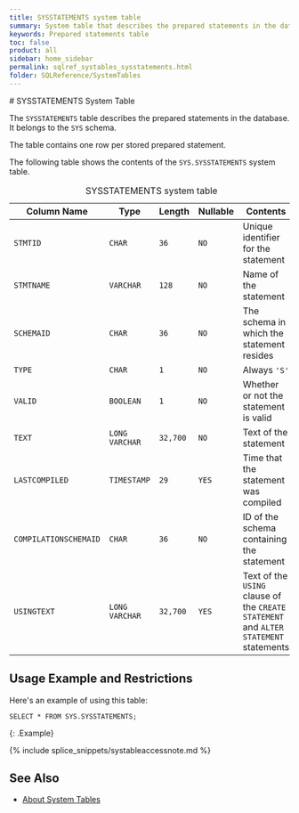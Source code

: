 ```yaml
---
title: SYSSTATEMENTS system table
summary: System table that describes the prepared statements in the database.
keywords: Prepared statements table
toc: false
product: all
sidebar: home_sidebar
permalink: sqlref_systables_sysstatements.html
folder: SQLReference/SystemTables
---
```

<section>
<div class="TopicContent" data-swiftype-index="true" markdown="1">
# SYSSTATEMENTS System Table

The `SYSSTATEMENTS` table describes the prepared statements in the
database. It belongs to the `SYS` schema.

The table contains one row per stored prepared statement.

The following table shows the contents of the `SYS.SYSSTATEMENTS` system
table.

<table>
    <caption>SYSSTATEMENTS system table</caption>
    <col />
    <col />
    <col />
    <col />
    <col />
    <thead>
        <tr>
            <th>Column Name</th>
            <th>Type</th>
            <th>Length</th>
            <th>Nullable</th>
            <th>Contents</th>
        </tr>
    </thead>
    <tbody>
        <tr>
            <td><code>STMTID</code></td>
            <td><code>CHAR</code></td>
            <td><code>36</code></td>
            <td><code>NO</code></td>
            <td>Unique identifier for the statement</td>
        </tr>
        <tr>
            <td><code>STMTNAME</code></td>
            <td><code>VARCHAR</code></td>
            <td><code>128</code></td>
            <td><code>NO</code></td>
            <td>Name of the statement</td>
        </tr>
        <tr>
            <td><code>SCHEMAID</code></td>
            <td><code>CHAR</code></td>
            <td><code>36</code></td>
            <td><code>NO</code></td>
            <td>The schema in which the statement resides</td>
        </tr>
        <tr>
            <td><code>TYPE</code></td>
            <td><code>CHAR</code></td>
            <td><code>1</code></td>
            <td><code>NO</code></td>
            <td>Always <code>'S'</code></td>
        </tr>
        <tr>
            <td><code>VALID</code></td>
            <td><code>BOOLEAN</code></td>
            <td><code>1</code></td>
            <td><code>NO</code></td>
            <td>Whether or not the statement is valid</td>
        </tr>
        <tr>
            <td><code>TEXT</code></td>
            <td><code>LONG VARCHAR</code></td>
            <td><code>32,700</code></td>
            <td><code>NO</code></td>
            <td>Text of the statement</td>
        </tr>
        <tr>
            <td><code>LASTCOMPILED</code></td>
            <td><code>TIMESTAMP</code></td>
            <td><code>29</code></td>
            <td><code>YES</code></td>
            <td>Time that the statement was compiled</td>
        </tr>
        <tr>
            <td><code>COMPILATIONSCHEMAID</code></td>
            <td><code>CHAR</code></td>
            <td><code>36</code></td>
            <td><code>NO</code></td>
            <td>ID of the schema containing the statement</td>
        </tr>
        <tr>
            <td><code>USINGTEXT</code></td>
            <td><code>LONG VARCHAR</code></td>
            <td><code>32,700</code></td>
            <td><code>YES</code></td>
            <td>Text of the <code>USING</code> clause of the <code>CREATE STATEMENT</code> and <code>ALTER STATEMENT</code> statements</td>
        </tr>
    </tbody>
</table>

## Usage Example and Restrictions

Here's an example of using this table:

```
SELECT * FROM SYS.SYSSTATEMENTS;
```
{: .Example}

{% include splice_snippets/systableaccessnote.md %}

## See Also

* [About System Tables](sqlref_systables_intro.html)

</div>
</section>
